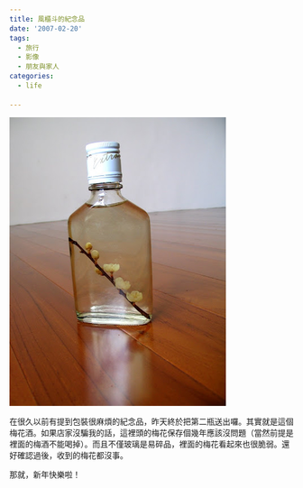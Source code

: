 ```yaml
---
title: 風櫃斗的紀念品
date: '2007-02-20'
tags:
  - 旅行
  - 影像
  - 朋友與家人
categories:
  - life

---
```

![風櫃斗的紀念品-梅花酒](images/0.JPG?imgmax=512)  
  
在很久以前有提到包裝很麻煩的紀念品，昨天終於把第二瓶送出囉。其實就是這個梅花酒。如果店家沒騙我的話，這裡頭的梅花保存個幾年應該沒問題（當然前提是裡面的梅酒不能喝掉）。而且不僅玻璃是易碎品，裡面的梅花看起來也很脆弱。還好確認過後，收到的梅花都沒事。  
  
那就，新年快樂啦！